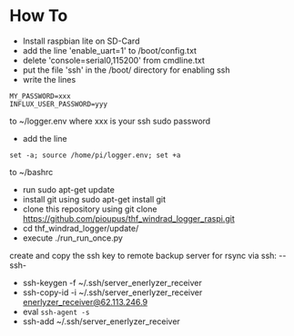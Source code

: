 # How To
- Install raspbian lite on SD-Card
- add the line 'enable_uart=1' to /boot/config.txt
- delete 'console=serial0,115200' from cmdline.txt
- put the file 'ssh' in the /boot/ directory for enabling ssh
- write the lines
```
MY_PASSWORD=xxx
INFLUX_USER_PASSWORD=yyy
```

to ~/logger.env where xxx is your ssh sudo password

- add the line 
```
set -a; source /home/pi/logger.env; set +a
```

to ~/bashrc

- run sudo apt-get update
- install git using sudo apt-get install git
- clone this repository using git clone https://github.com/pioupus/thf_windrad_logger_raspi.git
- cd thf_windrad_logger/update/
- execute ./run_run_once.py

create and copy the ssh key to remote backup server for rsync via ssh:
 --ssh-

- ssh-keygen -f ~/.ssh/server_enerlyzer_receiver
- ssh-copy-id -i ~/.ssh/server_enerlyzer_receiver enerlyzer_receiver@62.113.246.9
- eval `ssh-agent -s`
- ssh-add ~/.ssh/server_enerlyzer_receiver
